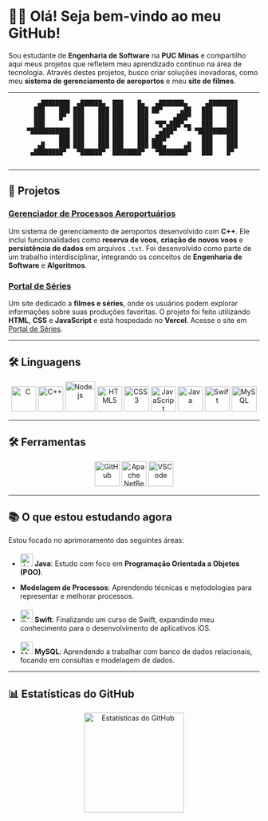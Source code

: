 # 👋🏿 Olá! Seja bem-vindo ao meu GitHub!

Sou estudante de **Engenharia de Software** na **PUC Minas** e compartilho aqui meus projetos que refletem meu aprendizado contínuo na área de tecnologia. Através destes projetos, busco criar soluções inovadoras, como meu **sistema de gerenciamento de aeroportos** e meu **site de filmes**.

---

<div align="center">

```text
   ▄████████  ▄██████▄  ███    █▄   ▄███████▄     ▄████████ 
  ███    ███ ███    ███ ███    ███ ██▀     ▄██   ███    ███ 
  ███    █▀  ███    ███ ███    ███       ▄███▀   ███    ███ 
  ███        ███    ███ ███    ███  ▀█▀▄███▀▄▄   ███    ███ 
▀███████████ ███    ███ ███    ███   ▄███▀   ▀ ▀███████████ 
         ███ ███    ███ ███    ███ ▄███▀         ███    ███ 
   ▄█    ███ ███    ███ ███    ███ ███▄     ▄█   ███    ███ 
 ▄████████▀   ▀██████▀  ████████▀   ▀████████▀   ███    █▀  
                                                             
```                                        

</div>

---

## 🚀 Projetos

### **[Gerenciador de Processos Aeroportuários](https://github.com/GabrielVSL/GPA-GerenciadorDeProcessosAeroportuarios)**
Um sistema de gerenciamento de aeroportos desenvolvido com **C++**. Ele inclui funcionalidades como **reserva de voos**, **criação de novos voos** e **persistência de dados** em arquivos `.txt`. Foi desenvolvido como parte de um trabalho interdisciplinar, integrando os conceitos de **Engenharia de Software** e **Algoritmos**.

### **[Portal de Séries](https://github.com/GabrielVSL/PortalDeSeries)**
Um site dedicado a **filmes e séries**, onde os usuários podem explorar informações sobre suas produções favoritas. O projeto foi feito utilizando **HTML**, **CSS** e **JavaScript** e está hospedado no **Vercel**. Acesse o site em [Portal de Séries](https://portal-de-series-five.vercel.app/).

---

## 🛠️ Linguagens

<div align="center">
  <img src="https://cdn.jsdelivr.net/gh/devicons/devicon/icons/c/c-original.svg" alt="C" width="50" height="50"/>
  <img src="https://cdn.jsdelivr.net/gh/devicons/devicon/icons/cplusplus/cplusplus-original.svg" alt="C++" width="50" height="50"/>
  <img src="https://cdn.jsdelivr.net/gh/devicons/devicon/icons/nodejs/nodejs-original.svg" alt="Node.js" width="60" height="60"/>
  <img src="https://cdn.jsdelivr.net/gh/devicons/devicon/icons/html5/html5-original.svg" alt="HTML5" width="50" height="50"/>
  <img src="https://cdn.jsdelivr.net/gh/devicons/devicon/icons/css3/css3-original.svg" alt="CSS3" width="50" height="50"/>
  <img src="https://cdn.jsdelivr.net/gh/devicons/devicon/icons/javascript/javascript-original.svg" alt="JavaScript" width="50" height="50"/>
  <img src="https://cdn.jsdelivr.net/gh/devicons/devicon/icons/java/java-original.svg" alt="Java" width="50" height="50"/>
  <img src="https://cdn.jsdelivr.net/gh/devicons/devicon/icons/swift/swift-original.svg" alt="Swift" width="50" height="50"/>
  <img src="https://cdn.jsdelivr.net/gh/devicons/devicon/icons/mysql/mysql-original.svg" alt="MySQL" width="50" height="50"/>
</div>

---

## 🛠️ Ferramentas

<div align="center">
  <img src="https://cdn.jsdelivr.net/gh/devicons/devicon/icons/github/github-original.svg" alt="GitHub" width="50" height="50"/>
  <img src="apache_netbeans.png" alt="Apache NetBeans" width="50" height="50"/>
  <img src="https://cdn.jsdelivr.net/gh/devicons/devicon/icons/vscode/vscode-original.svg" alt="VSCode" width="50" height="50"/>
</div>

---

## 📚 O que estou estudando agora

Estou focado no aprimoramento das seguintes áreas:

- <img src="https://cdn.jsdelivr.net/gh/devicons/devicon/icons/java/java-original.svg" alt="Java" style="margin-top: 5px;" width="25" height="25"/>  **Java**: Estudo com foco em **Programação Orientada a Objetos (POO)**.

- **Modelagem de Processos**: Aprendendo técnicas e metodologias para representar e melhorar processos.

- <img src="https://cdn.jsdelivr.net/gh/devicons/devicon/icons/swift/swift-original.svg" alt="Swift" style="margin-top: 5px;" width="25" height="25"/>  **Swift**: Finalizando um curso de Swift, expandindo meu conhecimento para o desenvolvimento de aplicativos iOS.

- <img src="https://cdn.jsdelivr.net/gh/devicons/devicon/icons/mysql/mysql-original.svg" alt="MySQL" style="margin-top: 5px;" width="25" height="25"/>  **MySQL**: Aprendendo a trabalhar com banco de dados relacionais, focando em consultas e modelagem de dados.

---

## 📊 Estatísticas do GitHub

<div align="center">
  <img height="200em" src="https://github-readme-stats.vercel.app/api?username=GabrielVSL&show_icons=true&theme=dark" alt="Estatísticas do GitHub"/>
</div>
